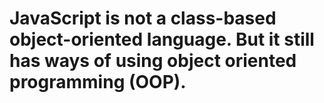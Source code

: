 # JavaScript is not a class-based object-oriented language. But it still has ways of using object oriented programming (OOP).

